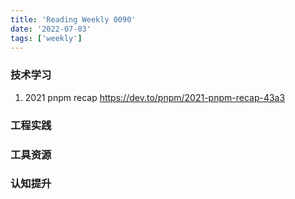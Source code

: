 ```yaml
---
title: 'Reading Weekly 0090'
date: '2022-07-03'
tags: ['weekly']
---
```


### 技术学习

1. 2021 pnpm recap https://dev.to/pnpm/2021-pnpm-recap-43a3

### 工程实践

### 工具资源

### 认知提升
